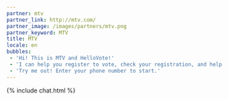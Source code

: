 ```yaml
---
partner: mtv
partner_link: http://mtv.com/
partner_image: /images/partners/mtv.png
partner_keyword: MTV
title: MTV
locale: en
bubbles:
 - 'Hi! This is MTV and HelloVote!'
 - 'I can help you register to vote, check your registration, and help your friends register'
 - 'Try me out! Enter your phone number to start.'
---
```

{% include chat.html %}


